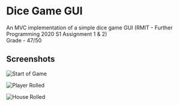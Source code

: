 # Dice Game GUI
An MVC implementation of a simple dice game GUI (RMIT - Further Programming 2020 S1 Assignment 1 &amp; 2)
<br/>Grade - 47/50

## Screenshots
![Start of Game](https://i1.lensdump.com/i/jful69.png)

![Player Rolled](https://i1.lensdump.com/i/jfDoFc.png)

![House Rolled](https://i1.lensdump.com/i/jfNb9Q.png)
